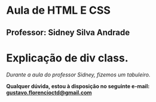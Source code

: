 # Aula de HTML E CSS

## Professor: Sidney Silva Andrade

# Explicação de div class.

*Durante a aula do professor Sidney, fizemos um tabuleiro.*  

**Qualquer dúvida, estou à disposição no seguinte e-mail: gustavo.florencioctd@gmail.com**
